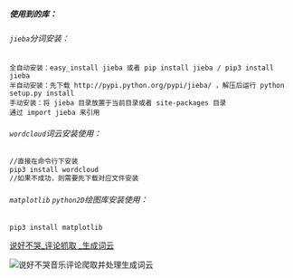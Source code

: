 

##### 使用到的库：

###### `jieba`分词安装：

	全自动安装：easy_install jieba 或者 pip install jieba / pip3 install jieba
	半自动安装：先下载 http://pypi.python.org/pypi/jieba/ ，解压后运行 python setup.py install
	手动安装：将 jieba 目录放置于当前目录或者 site-packages 目录
	通过 import jieba 来引用
###### `wordcloud`词云安装使用：

```cmd
//直接在命令行下安装
pip3 install wordcloud
//如果不成功，则需要先下载对应文件安装
```

###### `matplotlib` `python2D`绘图库安装使用：

```cmd
pip3 install matplotlib
```



[说好不哭_评论抓取 _生成词云](说好不哭音乐评论爬取并处理生成词云.png)

![说好不哭音乐评论爬取并处理生成词云](说好不哭音乐评论爬取并处理生成词云.png)